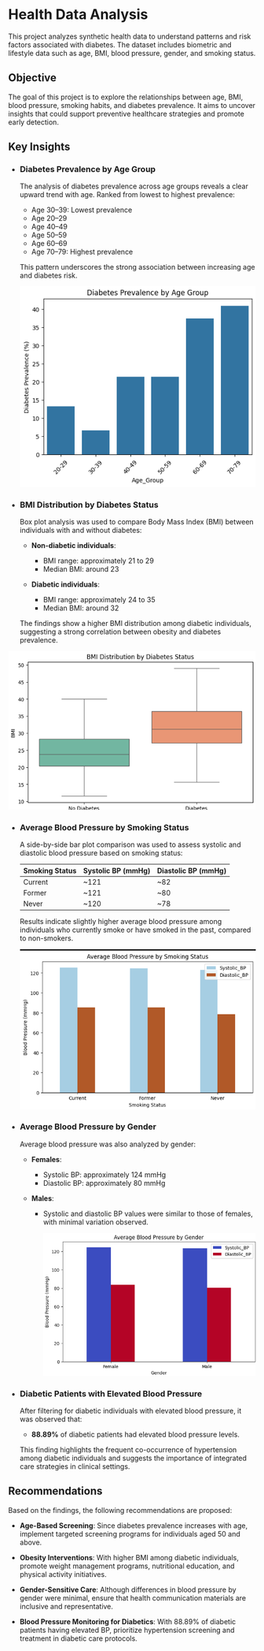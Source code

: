 # Health Data Analysis

This project analyzes synthetic health data to understand patterns and risk factors associated with diabetes. The dataset includes biometric and lifestyle data such as age, BMI, blood pressure, gender, and smoking status.

## Objective

The goal of this project is to explore the relationships between age, BMI, blood pressure, smoking habits, and diabetes prevalence. It aims to uncover insights that could support preventive healthcare strategies and promote early detection.

## Key Insights
- ### **Diabetes Prevalence by Age Group**
  
  The analysis of diabetes prevalence across age groups reveals a clear upward trend with age. Ranked from lowest to highest prevalence:
  - Age 30–39: Lowest prevalence  
  - Age 20–29  
  - Age 40–49  
  - Age 50–59  
  - Age 60–69  
  - Age 70–79: Highest prevalence

  This pattern underscores the strong association between increasing age and diabetes risk.

  ![Diabetes by Age](Charts/Diabetes_Prevalence.png)


- ### **BMI Distribution by Diabetes Status**

  Box plot analysis was used to compare Body Mass Index (BMI) between individuals with and without diabetes:

  - **Non-diabetic individuals**:  
    - BMI range: approximately 21 to 29  
    - Median BMI: around 23

  - **Diabetic individuals**:  
    - BMI range: approximately 24 to 35  
    - Median BMI: around 32

  The findings show a higher BMI distribution among diabetic individuals, suggesting a strong correlation between obesity and diabetes prevalence.
  
 ![BMI Boxplot](Charts/BMI%20Distribution.png)



- ### **Average Blood Pressure by Smoking Status**

  A side-by-side bar plot comparison was used to assess systolic and diastolic blood pressure based on smoking status:

  | Smoking Status | Systolic BP (mmHg) | Diastolic BP (mmHg) |
  |----------------|--------------------|----------------------|
  | Current        | ~121               | ~82                  |
  | Former         | ~121               | ~80                  |
  | Never          | ~120               | ~78                  |

  Results indicate slightly higher average blood pressure among individuals who currently smoke or have smoked in the past, compared to non-smokers.
  
  ![BP by Smoking Status](Charts/Smoking%20Status.png)


- ### **Average Blood Pressure by Gender**

  Average blood pressure was also analyzed by gender:

  - **Females**:  
    - Systolic BP: approximately 124 mmHg  
    - Diastolic BP: approximately 80 mmHg

  - **Males**:  
    - Systolic and diastolic BP values were similar to those of females, with minimal variation observed.

      ![BP by Gender](Charts/Gender.png)

- ### **Diabetic Patients with Elevated Blood Pressure**

  After filtering for diabetic individuals with elevated blood pressure, it was observed that:

  - **88.89%** of diabetic patients had elevated blood pressure levels.

  This finding highlights the frequent co-occurrence of hypertension among diabetic individuals and suggests the importance of integrated care strategies in clinical settings.
  


## Recommendations
Based on the findings, the following recommendations are proposed:

- **Age-Based Screening**: Since diabetes prevalence increases with age, implement targeted screening programs for individuals aged 50 and above.
  
- **Obesity Interventions**: With higher BMI among diabetic individuals, promote weight management programs, nutritional education, and physical activity initiatives.

- **Gender-Sensitive Care**: Although differences in blood pressure by gender were minimal, ensure that health communication materials are inclusive and representative.

- **Blood Pressure Monitoring for Diabetics**: With 88.89% of diabetic patients having elevated BP, prioritize hypertension screening and treatment in diabetic care protocols.

